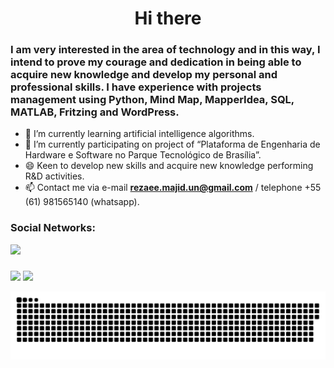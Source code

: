 
<!--
**majid-rezae/majid-rezae** is a ✨ _special_ ✨ repository because its `README.md` (this file) appears on your GitHub profile.

Here are some ideas to get you started:

- 🔭 I’m currently working on ...
- 🌱 I’m currently learning ...
- 👯 I’m looking to collaborate on ...
- 🤔 I’m looking for help with ...
- 💬 Ask me about ...
- 📫 How to reach me: ...
- 😄 Pronouns: ...
- ⚡ Fun fact: ...
-->
<h1 align="center">Hi there</h1>
<h3 align="left">I am very interested in the area of technology and in this way, I intend to prove my courage and dedication in being able to acquire new knowledge and develop my personal and professional skills. I have experience with projects management using Python, Mind Map, MapperIdea, SQL, MATLAB, Fritzing and WordPress.</h3>

- 🌱 I’m currently learning artificial intelligence algorithms.
- 🔭 I’m currently participating on project of “Plataforma de Engenharia de Hardware e Software no Parque Tecnológico de Brasília”.
- 😄 Keen to develop new skills and acquire new knowledge performing R&D activities.
- 📫 Contact me via e-mail **rezaee.majid.un@gmail.com** / telephone +55 (61) 981565140 (whatsapp).  

<h3 align="left">Social Networks:</h3>
 <a href="https://www.linkedin.com/in/s-majid-rezaee-416537219/" target="_blank"><img src="https://img.shields.io/badge/-LinkedIn-%230077B5?style=for-the-badge&logo=linkedin&logoColor=white" target="_blank"></a>  

<h3 align="left"></h3>
<div>
 
  <img height="180em" src="https://github-readme-stats.vercel.app/api?username=majid-rezae&show_icons=true&theme=react&include_all_commits=true&count_private=true"/>
 <img height="180em" src="https://github-readme-stats.vercel.app/api/top-langs/?username=lucasmetron&layout=compact&langs_count=3&theme=react"/>
</div>
 
 ![Snake animation](https://github.com/Thiagobiscoito/Thiagobiscoito/blob/output/github-contribution-grid-snake.svg)
 
